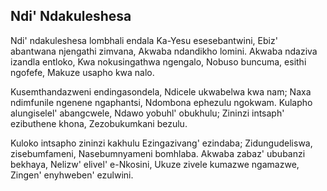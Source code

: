 ## Ndi' Ndakuleshesa

Ndi' ndakuleshesa lombhali endala Ka-Yesu esesebantwini,
Ebiz' abantwana njengathi zimvana, Akwaba ndandikho lomini.
Akwaba ndaziva izandla entloko, Kwa nokusingathwa ngengalo,
Nobuso buncuma, esithi ngofefe, Makuze usapho kwa nalo.

Kusemthandazweni endingasondela, Ndicele ukwabelwa kwa nam;
Naxa ndimfunile ngenene ngaphantsi, Ndombona ephezulu ngokwam.
Kulapho alungiselel' abangcwele, Ndawo yobuhl' obukhulu;
Zininzi intsaph' ezibuthene khona, Zezobukumkani bezulu.

Kuloko intsapho zininzi kakhulu Ezingazivang' ezindaba;
Zidungudeliswa, zisebumfameni, Nasebumnyameni bomhlaba. Akwaba zabaz' ububanzi bekhaya, Nelizw' elivel' e-Nkosini,
Ukuze zivele kumazwe ngamazwe, Zingen' enyhweben' ezulwini.

